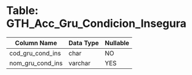# Table: GTH_Acc_Gru_Condicion_Insegura

| Column Name | Data Type | Nullable |
|-------------|-----------|----------|
| cod_gru_cond_ins | char | NO |
| nom_gru_cond_ins | varchar | YES |
